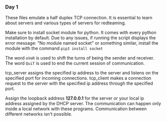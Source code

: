 ### Day 1 
These files emulate a half duplex TCP connection. It is essential to learn about servers and various types of servers for redteaming.

Make sure to install socket module for python. It comes with every python installation by default. Due to any issues, if running the script displays the error message: "No module named socket" or something similar, install the module with the command
`pip3 install socket`

The word `oVeR` is used to shift the turns of being the sender and receiver.
The word `QuiT` is used to end the current session of communication.

tcp_server assigns the specified ip address to the server and listens on the specified port for incoming connections.
tcp_client makes a connection request to the server with the specified ip address through the specified port.

Assign the loopback address __127.0.0.1__ for the server or your local ip address assigned by the DHCP server.
The communication can happen only inside a local network with these programs. Communication between different networks isn't possible.

